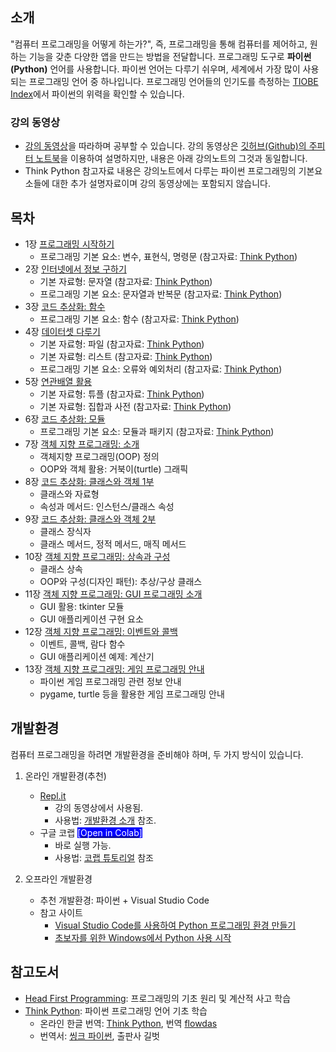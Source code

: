 ## 소개

"컴퓨터 프로그래밍을 어떻게 하는가?", 
즉, 프로그래밍을 통해 컴퓨터를 제어하고, 원하는 기능을 갖춘 다양한 앱을 만드는 방법을 전달합니다.
프로그래밍 도구로 **파이썬(Python)** 언어를 사용합니다.
파이썬 언어는 다루기 쉬우며, 세계에서 가장 많이 사용되는 프로그래밍 언어 중 하나입니다.
프로그래밍 언어들의 인기도를 측정하는 
[TIOBE Index](https://www.tiobe.com/tiobe-index/)에서 
파이썬의 위력을 확인할 수 있습니다.

### 강의 동영상

* [강의 동영상](https://www.youtube.com/playlist?list=PL5aSjzJqCaPY0Nyu_hUVU8_HhBARlgP-f)을 
    따라하며 공부할 수 있습니다. 
    강의 동영상은 
    [깃허브(Github)의 주피터 노트북](https://github.com/liganega/ProgInPython)을
    이용하여 설명하지만, 내용은 아래 강의노트의 그것과 동일합니다. 
* Think Python 참고자료 내용은 강의노트에서 다루는 파이썬 프로그래밍의 기본요소들에 대한 추가 설명자료이며
    강의 동영상에는 포함되지 않습니다.

## 목차

* 1장 [프로그래밍 시작하기](./notebooks/PiPy01A-ProgrammingStart.html)
    * 프로그래밍 기본 요소: 변수, 표현식, 명령문 
        (참고자료: [Think Python](./notebooks/PiPy01B-Variables_Expressions_Commands.html))
* 2장 [인터넷에서 정보 구하기](./notebooks/PiPy02A-InfoFromInternet.html)
    * 기본 자료형: 문자열 
        (참고자료: [Think Python](./notebooks/PiPy02B-Strings.html))
    * 프로그래밍 기본 요소: 문자열과 반복문 
        (참고자료: [Think Python](./notebooks/PiPy02C-StringsAndLoops.html))
* 3장 [코드 추상화: 함수](./notebooks/PiPy03A-FunctionAbstraction.html)
    * 프로그래밍 기본 요소: 함수 
        (참고자료: [Think Python](./notebooks/PiPy03B-Functions.html))
* 4장 [데이터셋 다루기](./notebooks/PiPy04A-DataSets.html)
    * 기본 자료형: 파일 
        (참고자료: [Think Python](./notebooks/PiPy04B-Files.html))
    * 기본 자료형: 리스트 
        (참고자료: [Think Python](./notebooks/PiPy04C-Lists.html))
    * 프로그래밍 기본 요소: 오류와 예외처리 
        (참고자료: [Think Python](./notebooks/PiPy04D-ErrorsAndExceptions.html))
* 5장 [연관배열 활용](./notebooks/PiPy05A-AssociativeArrays.html)
    * 기본 자료형: 튜플 
        (참고자료: [Think Python](./notebooks/PiPy05B-Tuples.html))
    * 기본 자료형: 집합과 사전 
        (참고자료: [Think Python](./notebooks/PiPy05C-SetsAndDictionaries.html))
* 6장 [코드 추상화: 모듈](./notebooks/PiPy06A-ModularProgramming.html)
    * 프로그래밍 기본 요소: 모듈과 패키지 
        (참고자료: [Think Python](./notebooks/PiPy06B-ModulesAndPackages.html))
* 7장 [객체 지향 프로그래밍: 소개](./notebooks/PiPy07-OOP_Introduction.html)
    * 객체지향 프로그래밍(OOP) 정의
    * OOP와 객체 활용: 거북이(turtle) 그래픽
* 8장 [코드 추상화: 클래스와 객체 1부](./notebooks/PiPy08-ClassesAndInstances_Part1.html)
    * 클래스와 자료형
    * 속성과 메서드: 인스턴스/클래스 속성
* 9장 [코드 추상화: 클래스와 객체 2부](./notebooks/PiPy09-ClassesAndInstances_Part2.html)
    * 클래스 장식자
    * 클래스 메서드, 정적 메서드, 매직 메서드
* 10장 [객체 지향 프로그래밍: 상속과 구성](./notebooks/PiPy10-OOP_InheritanceAndComposition.html)
    * 클래스 상속
    * OOP와 구성(디자인 패턴): 추상/구상 클래스
* 11장 [객체 지향 프로그래밍: GUI 프로그래밍 소개](./notebooks/PiPy11-OOP_GUI-Programming_Introduction.html)
    * GUI 활용: tkinter 모듈
    * GUI 애플리케이션 구현 요소
* 12장 [객체 지향 프로그래밍: 이벤트와 콜백](./notebooks/PiPy12-OOP_EventsAndCallbacks.html)
    * 이벤트, 콜백, 람다 함수
    * GUI 애플리케이션 예제: 계산기
* 13장 [객체 지향 프로그래밍: 게임 프로그래밍 안내](./notebooks/PiPy13-OOP_GameProgramming_Introduction.html)
    * 파이썬 게임 프로그래밍 관련 정보 안내
    * pygame, turtle 등을 활용한 게임 프로그래밍 안내

## 개발환경

컴퓨터 프로그래밍을 하려면 개발환경을 준비해야 하며, 두 가지 방식이 있습니다.

1. 온라인 개발환경(추천)
    * [Repl.it](https://repl.it)
        * 강의 동영상에서 사용됨.
        * 사용법: [개발환경 소개](https://www.youtube.com/watch?v=dWtCVbuwC_c&list=PL5aSjzJqCaPY0Nyu_hUVU8_HhBARlgP-f&index=3&t=571s) 참조.
    * 구글 코랩 [<span style="color:white;background-color:blue">[Open in Colab]</span>](https://colab.research.google.com/github/liganega/ProgInPython/blob/master/)
        * 바로 실행 가능.
        * 사용법: [코랩 튜토리얼](https://www.youtube.com/watch?v=UTc3D_mQm8E&t=747s) 참조
        
1. 오프라인 개발환경
    * 추천 개발환경: 파이썬 + Visual Studio Code
    * 참고 사이트
        * [Visual Studio Code를 사용하여 Python 프로그래밍 환경 만들기](https://www.youtube.com/watch?v=e4n2VnhiI28)
        * [초보자를 위한 Windows에서 Python 사용 시작](https://docs.microsoft.com/ko-kr/windows/python/beginners)

## 참고도서

* [Head First Programming](http://m.hanbit.co.kr/store/books/book_view.html?p_code=B3578815816): 
    프로그래밍의 기초 원리 및 계산적 사고 학습
* [Think Python](http://greenteapress.com/wp/think-python-2e/):
    파이썬 프로그래밍 언어 기초 학습
    * 온라인 한글 번역: [Think Python](https://www.flowdas.com/thinkpython/index.html#thinkpython), 
    번역 [flowdas](https://www.flowdas.com)
    * 번역서: [씽크 파이썬](https://www.gilbut.co.kr/book/view?bookcode=BN001838&perdevice=pc), 출판사 길벗
